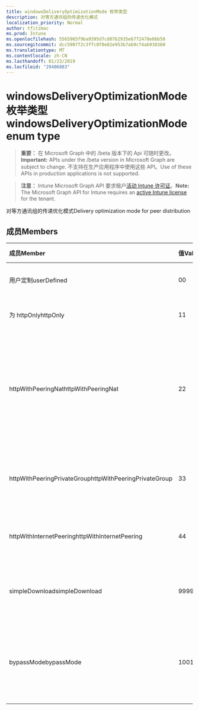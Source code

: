 ```yaml
---
title: windowsDeliveryOptimizationMode 枚举类型
description: 对等方通讯组的传递优化模式
localization_priority: Normal
author: tfitzmac
ms.prod: Intune
ms.openlocfilehash: 5565965f9ba9395d7cd07b2935e6772478e0bb50
ms.sourcegitcommit: dcc5907f2c3ffc0f0e82e953b7ab9cf4ab938360
ms.translationtype: MT
ms.contentlocale: zh-CN
ms.lasthandoff: 01/23/2019
ms.locfileid: "29406883"
---
```

# <a name="windowsdeliveryoptimizationmode-enum-type"></a><span data-ttu-id="11747-103">windowsDeliveryOptimizationMode 枚举类型</span><span class="sxs-lookup"><span data-stu-id="11747-103">windowsDeliveryOptimizationMode enum type</span></span>

> <span data-ttu-id="11747-104">**重要：** 在 Microsoft Graph 中的 /beta 版本下的 Api 可随时更改。</span><span class="sxs-lookup"><span data-stu-id="11747-104">**Important:** APIs under the /beta version in Microsoft Graph are subject to change.</span></span> <span data-ttu-id="11747-105">不支持在生产应用程序中使用这些 API。</span><span class="sxs-lookup"><span data-stu-id="11747-105">Use of these APIs in production applications is not supported.</span></span>

> <span data-ttu-id="11747-106">**注意：** Intune Microsoft Graph API 要求租户[活动 Intune 许可证](https://go.microsoft.com/fwlink/?linkid=839381)。</span><span class="sxs-lookup"><span data-stu-id="11747-106">**Note:** The Microsoft Graph API for Intune requires an [active Intune license](https://go.microsoft.com/fwlink/?linkid=839381) for the tenant.</span></span>

<span data-ttu-id="11747-107">对等方通讯组的传递优化模式</span><span class="sxs-lookup"><span data-stu-id="11747-107">Delivery optimization mode for peer distribution</span></span>

## <a name="members"></a><span data-ttu-id="11747-108">成员</span><span class="sxs-lookup"><span data-stu-id="11747-108">Members</span></span>
|<span data-ttu-id="11747-109">成员</span><span class="sxs-lookup"><span data-stu-id="11747-109">Member</span></span>|<span data-ttu-id="11747-110">值</span><span class="sxs-lookup"><span data-stu-id="11747-110">Value</span></span>|<span data-ttu-id="11747-111">说明</span><span class="sxs-lookup"><span data-stu-id="11747-111">Description</span></span>|
|:---|:---|:---|
|<span data-ttu-id="11747-112">用户定制</span><span class="sxs-lookup"><span data-stu-id="11747-112">userDefined</span></span>|<span data-ttu-id="11747-113">0</span><span class="sxs-lookup"><span data-stu-id="11747-113">0</span></span>|<span data-ttu-id="11747-114">允许用户设置。</span><span class="sxs-lookup"><span data-stu-id="11747-114">Allow the user to set.</span></span>|
|<span data-ttu-id="11747-115">为 httpOnly</span><span class="sxs-lookup"><span data-stu-id="11747-115">httpOnly</span></span>|<span data-ttu-id="11747-116">1</span><span class="sxs-lookup"><span data-stu-id="11747-116">1</span></span>|<span data-ttu-id="11747-117">HTTP 仅，没有对等</span><span class="sxs-lookup"><span data-stu-id="11747-117">HTTP only, no peering</span></span>|
|<span data-ttu-id="11747-118">httpWithPeeringNat</span><span class="sxs-lookup"><span data-stu-id="11747-118">httpWithPeeringNat</span></span>|<span data-ttu-id="11747-119">2</span><span class="sxs-lookup"><span data-stu-id="11747-119">2</span></span>|<span data-ttu-id="11747-120">与同一个网络地址转换器后面对等的 OS 默认 – Http 混合</span><span class="sxs-lookup"><span data-stu-id="11747-120">OS default – Http blended with peering behind the same network address translator</span></span>|
|<span data-ttu-id="11747-121">httpWithPeeringPrivateGroup</span><span class="sxs-lookup"><span data-stu-id="11747-121">httpWithPeeringPrivateGroup</span></span>|<span data-ttu-id="11747-122">3</span><span class="sxs-lookup"><span data-stu-id="11747-122">3</span></span>|<span data-ttu-id="11747-123">HTTP 与跨专用组对等混合</span><span class="sxs-lookup"><span data-stu-id="11747-123">HTTP blended with peering across a private group</span></span>|
|<span data-ttu-id="11747-124">httpWithInternetPeering</span><span class="sxs-lookup"><span data-stu-id="11747-124">httpWithInternetPeering</span></span>|<span data-ttu-id="11747-125">4</span><span class="sxs-lookup"><span data-stu-id="11747-125">4</span></span>|<span data-ttu-id="11747-126">与 Internet 对等混合的 HTTP</span><span class="sxs-lookup"><span data-stu-id="11747-126">HTTP blended with Internet peering</span></span>|
|<span data-ttu-id="11747-127">simpleDownload</span><span class="sxs-lookup"><span data-stu-id="11747-127">simpleDownload</span></span>|<span data-ttu-id="11747-128">99</span><span class="sxs-lookup"><span data-stu-id="11747-128">99</span></span>|<span data-ttu-id="11747-129">与没有对等的简单 download 模式</span><span class="sxs-lookup"><span data-stu-id="11747-129">Simple download mode with no peering</span></span>|
|<span data-ttu-id="11747-130">bypassMode</span><span class="sxs-lookup"><span data-stu-id="11747-130">bypassMode</span></span>|<span data-ttu-id="11747-131">100</span><span class="sxs-lookup"><span data-stu-id="11747-131">100</span></span>|<span data-ttu-id="11747-132">绕过模式。</span><span class="sxs-lookup"><span data-stu-id="11747-132">Bypass mode.</span></span> <span data-ttu-id="11747-133">不使用传递优化并改用位</span><span class="sxs-lookup"><span data-stu-id="11747-133">Do not use Delivery Optimization and use BITS instead</span></span>|




